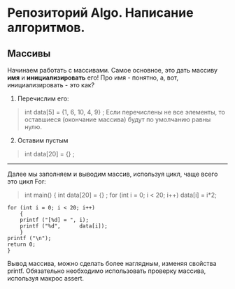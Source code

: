 # Репозиторий Algo. Написание алгоритмов.
## Массивы
Начинаем работать с массивами.
Самое основное, это дать массиву **имя** и **инициализировать** его!
Про имя - понятно, а, вот, инициализировать - это как?
1. Перечислим его:
>int data[5] = {1, 6, 10, 4, 9} ;
Если перечислены не все элементы, то оставшиеся (окончание массива) будут по умолчанию равны нулю.
2. Оставим пустым
>int data[20] = {} ;

***
Далее мы заполняем и выводим массив, используя цикл, чаще всего это цикл For:
>int main()
    {
    int data[20] = {} ;
    for (int i = 0; i < 20; i++)
        data[i] = i*2;

    for (int i = 0; i < 20; i++)
        {
        printf ("[%d] = ", i);
        printf ("%d",      data[i]);
        }
    printf ("\n");
    return 0;
    }
Вывод массива, можно сделать более наглядным, изменяя свойства printf.
Обязательно необходимо использовать проверку массива, используя макрос assert.
